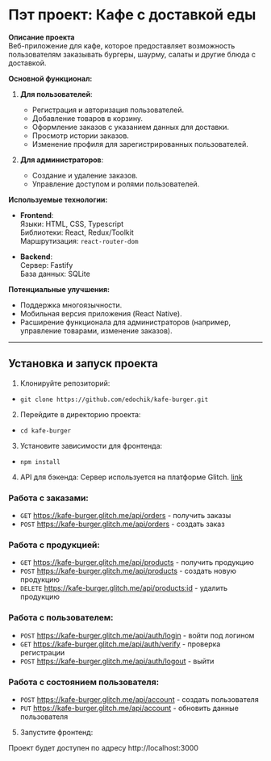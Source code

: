 # Пэт проект: Кафе с доставкой еды

**Описание проекта**  
Веб-приложение для кафе, которое предоставляет возможность пользователям заказывать бургеры, шаурму, салаты и другие блюда с доставкой.

**Основной функционал:**

1. **Для пользователей**:

   - Регистрация и авторизация пользователей.
   - Добавление товаров в корзину.
   - Оформление заказов с указанием данных для доставки.
   - Просмотр истории заказов.
   - Изменение профиля для зарегистрированных пользователей.

2. **Для администраторов**:
   - Создание и удаление заказов.
   - Управление доступом и ролями пользователей.

**Используемые технологии:**

- **Frontend**:  
  Языки: HTML, CSS, Typescript  
  Библиотеки: React, Redux/Toolkit  
  Маршрутизация: `react-router-dom`

- **Backend**:  
  Сервер: Fastify  
  База данных: SQLite

**Потенциальные улучшения:**

- Поддержка многоязычности.
- Мобильная версия приложения (React Native).
- Расширение функционала для администраторов (например, управление товарами, изменение заказов).

---

## Установка и запуск проекта

1. Клонируйте репозиторий:

- `git clone https://github.com/edochik/kafe-burger.git`

2. Перейдите в директорию проекта:

- `cd kafe-burger`

3. Установите зависимости для фронтенда:

- `npm install`

4. API для бэкенда: Сервер используется на платформе Glitch.
   [link](https://glitch.com/edit/#!/kafe-burger)

### Работа с заказами:

- `GET` https://kafe-burger.glitch.me/api/orders - получить заказы
- `POST` https://kafe-burger.glitch.me/api/orders - создать заказ

### Работа с продукцией:

- `GET` https://kafe-burger.glitch.me/api/products - получить продукцию
- `POST` https://kafe-burger.glitch.me/api/products - создать новую продукцию
- `DELETE` https://kafe-burger.glitch.me/api/products:id - удалить продукцию

### Работа с пользователем:

- `POST` https://kafe-burger.glitch.me/api/auth/login - войти под логином
- `GET` https://kafe-burger.glitch.me/api/auth/verify - проверка регистрации
- `POST` https://kafe-burger.glitch.me/api/auth/logout - выйти

### Работа с состоянием пользователя:

- `POST` https://kafe-burger.glitch.me/api/account - создать пользователя
- `PUT` https://kafe-burger.glitch.me/api/account - обновить данные пользователя

5. Запустите фронтенд:

Проект будет доступен по адресу http://localhost:3000

